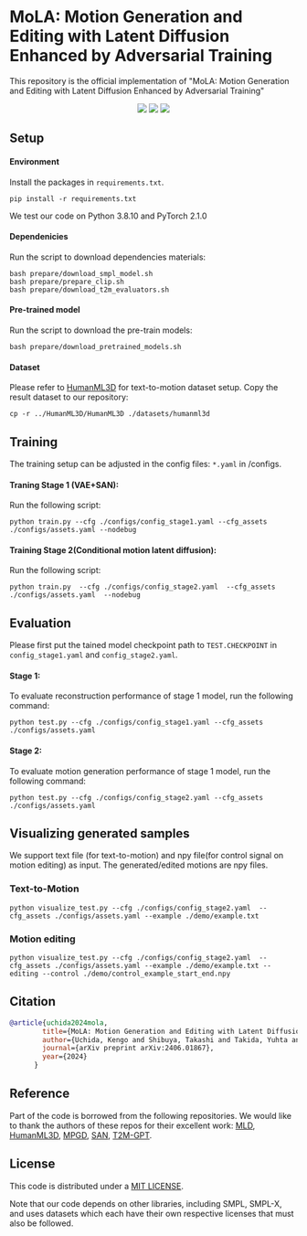 # MoLA: Motion Generation and Editing with Latent Diffusion Enhanced by Adversarial Training

This repository is the official implementation of "MoLA: Motion Generation and Editing with Latent Diffusion Enhanced by Adversarial Training"


<p align="center">
  <a href='https://arxiv.org/pdf/2406.01867'>
  <img src='https://img.shields.io/badge/Paper-PDF-magenta?style=flat&logo=arXiv&logoColor=magenta'></a> 
  <a href='https://arxiv.org/abs/2406.01867'>
  <img src='https://img.shields.io/badge/Arxiv-2406.01867-A42C25?style=flat&logo=arXiv&logoColor=A42C25'></a> 
  <a href='https://k5uchida.github.io/MoLA-demo/'>
  <img src='https://img.shields.io/badge/Project-Page-yellow?style=flat&logo=Google%20chrome&logoColor=yellow'></a> 
</p>



## Setup

#### Environment
Install the packages in `requirements.txt`.
```shell
pip install -r requirements.txt
```

We test our code on Python 3.8.10 and PyTorch 2.1.0

#### Dependenicies
Run the script to download dependencies materials:

```shell
bash prepare/download_smpl_model.sh
bash prepare/prepare_clip.sh
bash prepare/download_t2m_evaluators.sh
```

#### Pre-trained model

Run the script to download the pre-train models:


```shell
bash prepare/download_pretrained_models.sh
```

#### Dataset
Please refer to [HumanML3D](https://github.com/EricGuo5513/HumanML3D) for text-to-motion dataset setup. Copy the result dataset to our repository:
```shell
cp -r ../HumanML3D/HumanML3D ./datasets/humanml3d
```

## Training
The training setup can be adjusted in the config files: `*.yaml` in /configs.

#### Traning Stage 1 (VAE+SAN):

Run the following script:
```shell
python train.py --cfg ./configs/config_stage1.yaml --cfg_assets ./configs/assets.yaml --nodebug
```

#### Training Stage 2(Conditional motion latent diffusion):

Run the following script:
```shell
python train.py  --cfg ./configs/config_stage2.yaml  --cfg_assets ./configs/assets.yaml  --nodebug
```

## Evaluation
Please first put the tained model checkpoint path to `TEST.CHECKPOINT` in `config_stage1.yaml` and `config_stage2.yaml`.

#### Stage 1:
To evaluate reconstruction performance of stage 1 model, run the following command:
```shell
python test.py --cfg ./configs/config_stage1.yaml --cfg_assets ./configs/assets.yaml 
```

#### Stage 2:
To evaluate motion generation performance of stage 1 model, run the following command:
```shell
python test.py --cfg ./configs/config_stage2.yaml --cfg_assets ./configs/assets.yaml 
```


## Visualizing generated samples

We support text file (for text-to-motion) and npy file(for control signal on motion editing) as input.
The generated/edited motions are npy files.

### Text-to-Motion
```shell
python visualize_test.py --cfg ./configs/config_stage2.yaml  --cfg_assets ./configs/assets.yaml --example ./demo/example.txt
```


### Motion editing
```shell
python visualize_test.py --cfg ./configs/config_stage2.yaml  --cfg_assets ./configs/assets.yaml --example ./demo/example.txt --editing --control ./demo/control_example_start_end.npy
```



## Citation
```bibtex
@article{uchida2024mola,
        title={MoLA: Motion Generation and Editing with Latent Diffusion Enhanced by Adversarial Training},
        author={Uchida, Kengo and Shibuya, Takashi and Takida, Yuhta and Murata, Naoki and Takahashi, Shusuke and Mitsufuji, Yuki},
        journal={arXiv preprint arXiv:2406.01867},
        year={2024}
      }
```

## Reference
Part of the code is borrowed from the following repositories. 
We would like to thank the authors of these repos for their excellent work: 
[MLD](https://github.com/ChenFengYe/motion-latent-diffusion),
[HumanML3D](https://github.com/EricGuo5513/HumanML3D),
[MPGD](https://github.com/KellyYutongHe/mpgd_pytorch/),
[SAN](https://github.com/sony/san),
[T2M-GPT](https://github.com/Mael-zys/T2M-GPT).


## License
This code is distributed under a [MIT LICENSE](LICENSE).

Note that our code depends on other libraries, including SMPL, SMPL-X, and uses datasets which each have their own respective licenses that must also be followed.